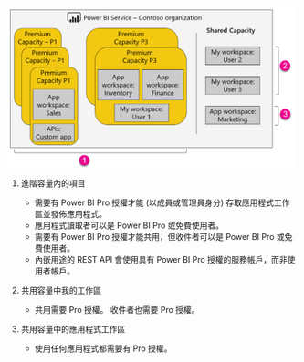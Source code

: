 ![](media/powerbi-premium-illustration/premium-chart.png "Power BI Premium 的圖例")

1. 進階容量內的項目
   
   * 需要有 Power BI Pro 授權才能 (以成員或管理員身分) 存取應用程式工作區並發佈應用程式。
   * 應用程式讀取者可以是 Power BI Pro 或免費使用者。
   * 需要有 Power BI Pro 授權才能共用，但收件者可以是 Power BI Pro 或免費使用者。
   * 內嵌用途的 REST API 會使用具有 Power BI Pro 授權的服務帳戶，而非使用者帳戶。
2. 共用容量中我的工作區
   
   * 共用需要 Pro 授權。 收件者也需要 Pro 授權。
3. 共用容量中的應用程式工作區
   
   * 使用任何應用程式都需要有 Pro 授權。

